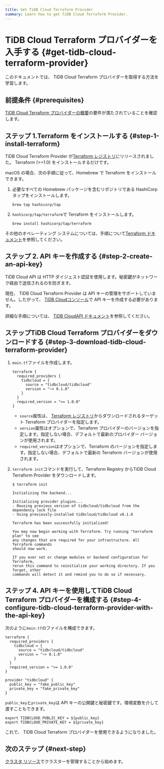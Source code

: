 ```yaml
---
title: Get TiDB Cloud Terraform Provider
summary: Learn how to get TiDB Cloud Terraform Provider.
---
```


# TiDB Cloud Terraform プロバイダーを入手する {#get-tidb-cloud-terraform-provider}

このドキュメントでは、 TiDB Cloud Terraform プロバイダーを取得する方法を学習します。

## 前提条件 {#prerequisites}

[TiDB Cloud Terraform プロバイダーの概要](/tidb-cloud/terraform-tidbcloud-provider-overview.md#requirements)の要件が満たされていることを確認します。

## ステップ 1.Terraform をインストールする {#step-1-install-terraform}

TiDB Cloud Terraform Provider が[Terraform レジストリ](https://registry.terraform.io/)にリリースされました。 Terraform (&gt;=1.0) をインストールするだけです。

macOS の場合、次の手順に従って、Homebrew で Terraform をインストールできます。

1.  必要なすべての Homebrew パッケージを含むリポジトリである HashiCorp タップをインストールします。

    ```shell
    brew tap hashicorp/tap
    ```

2.  `hashicorp/tap/terraform`で Terraform をインストールします。

    ```shell
    brew install hashicorp/tap/terraform
    ```

その他のオペレーティング システムについては、手順について[Terraform ドキュメント](https://learn.hashicorp.com/tutorials/terraform/install-cli)を参照してください。

## ステップ 2. API キーを作成する {#step-2-create-an-api-key}

TiDB Cloud API は HTTP ダイジェスト認証を使用します。秘密鍵がネットワーク経由で送信されるのを防ぎます。

現在、 TiDB Cloud Terraform Provider は API キーの管理をサポートしていません。したがって、 [TiDB Cloudコンソール](https://tidbcloud.com/console/clusters)で API キーを作成する必要があります。

詳細な手順については、 [TiDB CloudAPI ドキュメント](https://docs.pingcap.com/tidbcloud/api/v1beta#section/Authentication/API-Key-Management)を参照してください。

## ステップTiDB Cloud Terraform プロバイダーをダウンロードする {#step-3-download-tidb-cloud-terraform-provider}

1.  `main.tf`ファイルを作成します。

    ```
    terraform {
      required_providers {
        tidbcloud = {
          source = "tidbcloud/tidbcloud"
          version = "~> 0.1.0"
        }
      }
      required_version = ">= 1.0.0"
    }
    ```

    -   `source`属性は、 [Terraform レジストリ](https://registry.terraform.io/)からダウンロードされるターゲット Terraform プロバイダーを指定します。
    -   `version`属性はオプションで、Terraform プロバイダーのバージョンを指定します。指定しない場合、デフォルトで最新のプロバイダー バージョンが使用されます。
    -   `required_version`はオプションで、Terraform のバージョンを指定します。指定しない場合、デフォルトで最新の Terraform バージョンが使用されます。

2.  `terraform init`コマンドを実行して、Terraform Registry からTiDB Cloud Terraform Provider をダウンロードします。

    ```
    $ terraform init

    Initializing the backend...

    Initializing provider plugins...
    - Reusing previous version of tidbcloud/tidbcloud from the dependency lock file
    - Using previously-installed tidbcloud/tidbcloud v0.1.0

    Terraform has been successfully initialized!

    You may now begin working with Terraform. Try running "terraform plan" to see
    any changes that are required for your infrastructure. All Terraform commands
    should now work.

    If you ever set or change modules or backend configuration for Terraform,
    rerun this command to reinitialize your working directory. If you forget, other
    commands will detect it and remind you to do so if necessary.
    ```

## ステップ 4. API キーを使用してTiDB Cloud Terraform プロバイダーを構成する {#step-4-configure-tidb-cloud-terraform-provider-with-the-api-key}

次のように`main.tf`のファイルを構成できます。

```
terraform {
  required_providers {
    tidbcloud = {
      source = "tidbcloud/tidbcloud"
      version = "~> 0.1.0"
    }
  }
  required_version = ">= 1.0.0"
}

provider "tidbcloud" {
  public_key = "fake_public_key"
  private_key = "fake_private_key"
}
```

`public_key`と`private_key`は API キーの公開鍵と秘密鍵です。環境変数を介して渡すこともできます。

```
export TIDBCLOUD_PUBLIC_KEY = ${public_key}
export TIDBCLOUD_PRIVATE_KEY = ${private_key}
```

これで、 TiDB Cloud Terraform プロバイダーを使用できるようになりました。

## 次のステップ {#next-step}

[クラスタ リソース](/tidb-cloud/terraform-use-cluster-resource.md)でクラスターを管理することから始めます。
